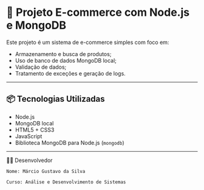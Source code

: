 # 🛒 Projeto E-commerce com Node.js e MongoDB

Este projeto é um sistema de e-commerce simples com foco em:

- Armazenamento e busca de produtos;
- Uso de banco de dados MongoDB local;
- Validação de dados;
- Tratamento de exceções e geração de logs.

---

## 📦 Tecnologias Utilizadas

- Node.js
- MongoDB local
- HTML5 + CSS3
- JavaScript
- Biblioteca MongoDB para Node.js (`mongodb`)

---

👨‍💻 Desenvolvedor

    Nome: Márcio Gustavo da Silva

    Curso: Análise e Desenvolvimento de Sistemas

    



